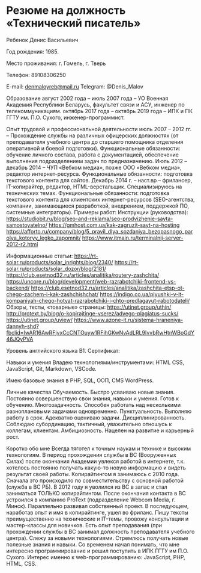 # Резюме на должность «Технический писатель»

Ребенок Денис Васильевич

Год рождения: 1985.

Место проживания: г. Гомель, г. Тверь

Телефон: 89108306250

E-mail: denmaloyreb@mail.ru
Telegram: @Denis_Malov

Образование
август 2002 года – июль 2007 года – УО Военная Академия Республики Беларусь, факультет связи и АСУ, инженер по телекоммуникациям.
октябрь 2017 года – октябрь 2019 года – ИПК и ПК ГГТУ им. П.О. Сухого, инженер-программист.

Опыт трудовой и профессиональной деятельности
июль 2007 – 2012 гг. – Прохождение службы на различных офицерских должностях (от преподавателя учебного центра до старшего помощника отделения оперативной и боевой подготовки). Функциональные обязанности: обучение личного состава, работа с документацией, обеспечение выполнения подразделением задач по предназначению.
Июль 2012 – декабрь 2014 – ЧУП «Вебком медиа», позже ООО «Вебком медиа», редактор интернет-ресурса. Функциональные обязанности: подготовка текстового контента для сайтов.
Декабрь 2014 г. – наст.вр – фрилансер, IT-копирайтер, редактор, HTML-верстальщик. Специализируюсь на технических темах. Функциональные обязанности: подготовка текстового контента для клиентских интернет-ресурсов (SEO-агентства, компании, занимающиеся разработкой, внедрением, поддержкой ПО, системные интеграторы). 
Примеры работ:
Инструкции (руководства):
https://studiobit.ru/blog/seo-and-reklama/seo-prodvizhenie-sayta-samostoyatelno/
https://gmhost.com.ua/kak-zagruzit-sayt-na-hosting
https://afforto.ru/company/blog/5_pravil_dlya_sozdaniya_bezopasnogo_parolya_kotoryy_legko_zapomnit/
https://www.itmain.ru/terminalnij-server-2012-r2.html

Информационные статьи:
https://rt-solar.ru/products/solar_inrights/blog/2340/
https://rt-solar.ru/products/solar_dozor/blog/2181/
https://club.esetnod32.ru/articles/analitika/routery-zashchita/
https://uncore.ru/blog/development/web-razrabotchiki-frontend-vs-backend/
https://club.esetnod32.ru/articles/analitika/zashchita-etsp-ot-chego-zachem-i-kak-zashchishchat/
https://indigo.co.ua/plyushki-v-it-kompaniyah-chego-hotyat-razrabotchiki-i-chto-predlagayut-rabotodateli/
Обзоры, тесты, «товарные» страницы:
https://utinet.group/uthin/
http://protext.by/blog/o-kopirajtinge-vserez/advego-plagiatus-sucks/
https://utinet.group/uview/
https://www.azone-it.ru/sistema-hraneniya-dannyh-shd?fbclid=IwAR16AwRFjvxCcCNTOuyw1RFihGKwNvAdLRL9IvvbRwHtnWBoGdY46JQyPVA


Уровень английского языка
B1.
Сертификат:

Навыки и умения
Владею технологиями/инструментами:
HTML
CSS,
JavaScript,
Git,
Markdown,
VSCode.

Имею базовые знания в PHP, SQL, ООП, CMS WordPress.

Личные качества
Обучаемость. Быстро усваиваю новые знания. Постоянно совершенствую свои знания, навыки и умения. Готов к обучению.
Многозадачность. Способен работать над несколькими разноплановыми задачами одновременно. 
Пунктуальность. Выполняю работу в срок. Адекватно оцениваю задачи. 
Дисциплинированность. Соблюдаю субординацию, тактичный, уважительно отношусь к коллегам, клиентам.
Амбициозность. Нацелен на развитие и карьерный рост.


Коротко обо мне
Всегда тяготел к точным наукам и технике и высоким технологиям. В период прохождения службы в ВС (Вооруженных Силах) после окончания Академии увлекся работой в интернете, т.к. хотелось постоянно получать какую-то новую информацию и видеть результат своей работы.
Копирайтингом я занимаюсь с 2010 года. Сначала это происходило по совместительству с основной работой (служба в ВС РБ). В 2012 году я уволился из ВС в запас и стал заниматься ТОЛЬКО копирайтингом.
После окончания контакта в ВС устроился в компанию ProText (подразделение Webcom Media, г. Минск). Параллельно развивал собственный проект. В последующем, наработав опыт и имя в копирайтинге, ушел во фриланс. 
Пишу тексты преимущественно на технические и IT-темы, провожу консультации и мастер-классы для новичков. Есть опыт преподавания (при прохождении службы в ВС занимал должность преподавателя учебного центра). 
Слежу за новыми технологиями. Стремлюсь получать новые полезные знания и навыки. 
Со временем начал понимать, что мне интересно программирование и решил поступить в ИПК ГГТУ им П.О. Сухого. Интерес именно к web-программированию: JavaScript, PHP, HTML, CSS.


